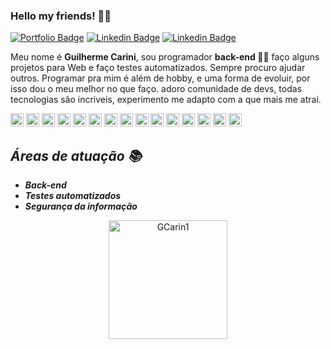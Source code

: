 ### Hello my friends! 🙋‍♂️

[![Portfolio Badge](https://img.shields.io/badge/Developer-Portifólio-black)](https://github.com/GCarin1)
[![Linkedin Badge](https://img.shields.io/badge/-LinkedIn-blue?style=flat-square&logo=Linkedin&logoColor=white&link=https://www.linkedin.com/in/guilherme-carini/)](https://www.linkedin.com/in/guilherme-carini/)
[![Linkedin Badge](https://img.shields.io/badge/-Gmail-red?style=flat-square&logo=Gmail&logoColor=white&link=mailto:carinigcontact@gmail.com)](mailto:carinigcontact@gmail.com)


Meu nome é <strong>Guilherme Carini</strong>, sou programador <strong>back-end 👨‍💻</strong> faço alguns projetos para Web e faço testes automatizados. Sempre procuro ajudar outros. Programar pra mim é além de hobby, e uma forma de evoluir, por isso dou o meu melhor no que faço. adoro comunidade de devs, todas tecnologias são incriveis, experimento me adapto com a que mais me atrai.


<a href="https://www.microsoft.com/pt-br/windows/" title="Windows"><img src="https://github.com/tomchen/stack-icons/blob/master/logos/microsoft-windows.svg" alt="Windows" width="21px" height="21px"></a>
<a href="https://code.visualstudio.com/" title="Visual Studio Code"><img src="https://github.com/tomchen/stack-icons/blob/master/logos/visual-studio-code.svg" alt="Visual Studio Code" width="21px" height="21px"></a>
<a href="https://docs.microsoft.com/pt-br/dotnet/csharp/" title="CSharp"><img src="https://github.com/tomchen/stack-icons/blob/master/logos/c-sharp.svg" alt="Csharp" width="21px" height="21px"></a>
<a href="https://www.python.org" title="Python"><img src="https://github.com/tomchen/stack-icons/blob/master/logos/python.svg" alt="Python" width="21px" height="21px"></a>
<a href="https://www.typescriptlang.org/" title="Typescript"><img src="https://github.com/tomchen/stack-icons/blob/master/logos/typescript-icon.svg" alt="Typescript" width="21px" height="21px"></a>
<a href="https://reactjs.org/" title="React"><img src="https://github.com/tomchen/stack-icons/blob/master/logos/react.svg" alt="React" width="21px" height="21px"></a>
<a href="https://nodejs.org/" title="Node.js"><img src="https://github.com/tomchen/stack-icons/blob/master/logos/nodejs-icon.svg" alt="Node.js" width="21px" height="21px"></a>
<a href="https://www.w3.org/TR/html5/" title="HTML5"><img src="https://github.com/tomchen/stack-icons/blob/master/logos/html-5.svg" alt="HTML5" width="21px" height="21px"></a>
<a href="https://dev.mysql.com/" title="MySQL"><img src="https://github.com/tomchen/stack-icons/blob/master/logos/mysql.svg" alt="MySQL" width="21px" height="21px"></a>
<a href="https://reactnative.dev/" title="React Native"><img src="https://github.com/tomchen/stack-icons/blob/master/logos/react.svg" alt="React Native" width="21px" height="21px"></a>
<a href="https://git-scm.com/" title="Git"><img src="https://github.com/tomchen/stack-icons/blob/master/logos/git-icon.svg" alt="Git" width="21px" height="21px"></a>
<a href="https://www.npmjs.com/" title="NPM"><img src="https://github.com/tomchen/stack-icons/blob/master/logos/npm.svg" alt="NPM" width="21px" height="21px"></a>
<a href="https://yarnpkg.com/" title="Yarn"><img src="https://github.com/tomchen/stack-icons/blob/master/logos/yarn.svg" alt="Yarn" width="21px" height="21px"></a>
<a href="https://jestjs.io" title="Jest"><img src="https://github.com/tomchen/stack-icons/blob/master/logos/jest.svg" alt="Jest" width="21px" height="21px"></a>
<a href="https://www.selenium.dev" title="Selenium"><img src="https://github.com/tomchen/stack-icons/blob/master/logos/selenium.svg" alt="Selenium" width="21px" height="21px"></a>




## ***Áreas de atuação 📚***

* ***Back-end*** 
* ***Testes automatizados***
* ***Segurança da informação***

<script src="https://tryhackme.com/badge/390808"> </script>

<dl align="center">
  <img height="190px" alt="GCarin1" src="https://github-readme-streak-stats.herokuapp.com/?user=GCarin1&hide_border=true&theme=dark" />
</dl>



